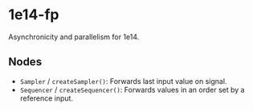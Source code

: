 1e14-fp
=======

Asynchronicity and parallelism for 1e14.

Nodes
-----

* `Sampler` / `createSampler()`: Forwards last input value on signal.
* `Sequencer` / `createSequencer()`: Forwards values in an order set by a reference 
input.
